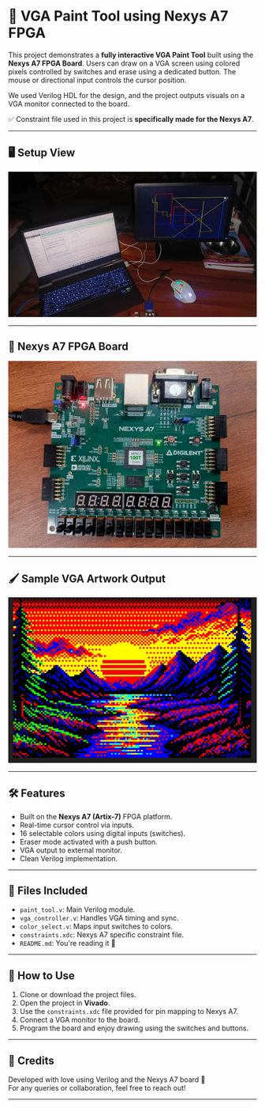 # 🎨 VGA Paint Tool using Nexys A7 FPGA

This project demonstrates a **fully interactive VGA Paint Tool** built using the **Nexys A7 FPGA Board**. Users can draw on a VGA screen using colored pixels controlled by switches and erase using a dedicated button. The mouse or directional input controls the cursor position.

We used Verilog HDL for the design, and the project outputs visuals on a VGA monitor connected to the board.  

✅ Constraint file used in this project is **specifically made for the Nexys A7**.

---

## 🖥️ Setup View

<p>
  <img src="setup.jpg" alt="VGA Paint Tool Setup with Nexys A7 and Monitor" width="700"/>
</p>

---

## 🔧 Nexys A7 FPGA Board

<p>
  <img src="fpga.jpg" alt="Nexys A7 FPGA Board" width="600"/>
</p>

---

## 🖌️ Sample VGA Artwork Output

<p>
  <img src="example-paint.jpg" alt="VGA Paint Tool Output on Monitor" width="700"/>
</p>

---

## 🛠️ Features

- Built on the **Nexys A7 (Artix-7)** FPGA platform.
- Real-time cursor control via inputs.
- 16 selectable colors using digital inputs (switches).
- Eraser mode activated with a push button.
- VGA output to external monitor.
- Clean Verilog implementation.

---

## 📁 Files Included

- `paint_tool.v`: Main Verilog module.
- `vga_controller.v`: Handles VGA timing and sync.
- `color_select.v`: Maps input switches to colors.
- `constraints.xdc`: Nexys A7 specific constraint file.
- `README.md`: You're reading it 🙂

---

## 📌 How to Use

1. Clone or download the project files.
2. Open the project in **Vivado**.
3. Use the `constraints.xdc` file provided for pin mapping to Nexys A7.
4. Connect a VGA monitor to the board.
5. Program the board and enjoy drawing using the switches and buttons.

---

## 🔗 Credits

Developed with love using Verilog and the Nexys A7 board 💚  
For any queries or collaboration, feel free to reach out!

---

